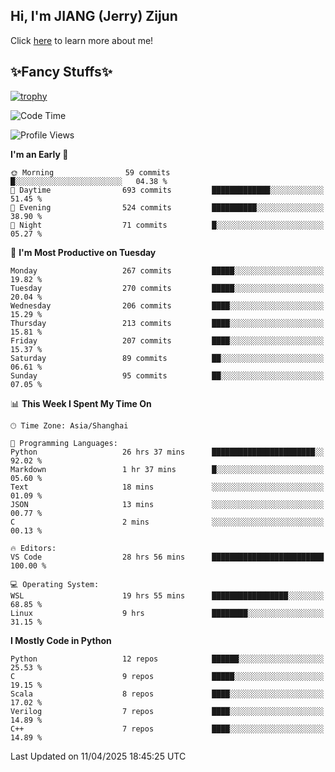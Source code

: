 ## Hi, I'm JIANG (Jerry) Zijun

Click [here](https://jzjerry.github.io/about/) to learn more about me!

## ✨Fancy Stuffs✨
[![trophy](https://github-profile-trophy.vercel.app/?username=jzjerry&theme=onedark)](https://github.com/ryo-ma/github-profile-trophy)
<!--START_SECTION:waka-->
![Code Time](http://img.shields.io/badge/Code%20Time-1%2C212%20hrs%2026%20mins-blue)

![Profile Views](http://img.shields.io/badge/Profile%20Views-9-blue)

**I'm an Early 🐤** 

```text
🌞 Morning                59 commits          █░░░░░░░░░░░░░░░░░░░░░░░░   04.38 % 
🌆 Daytime                693 commits         █████████████░░░░░░░░░░░░   51.45 % 
🌃 Evening                524 commits         ██████████░░░░░░░░░░░░░░░   38.90 % 
🌙 Night                  71 commits          █░░░░░░░░░░░░░░░░░░░░░░░░   05.27 % 
```
📅 **I'm Most Productive on Tuesday** 

```text
Monday                   267 commits         █████░░░░░░░░░░░░░░░░░░░░   19.82 % 
Tuesday                  270 commits         █████░░░░░░░░░░░░░░░░░░░░   20.04 % 
Wednesday                206 commits         ████░░░░░░░░░░░░░░░░░░░░░   15.29 % 
Thursday                 213 commits         ████░░░░░░░░░░░░░░░░░░░░░   15.81 % 
Friday                   207 commits         ████░░░░░░░░░░░░░░░░░░░░░   15.37 % 
Saturday                 89 commits          ██░░░░░░░░░░░░░░░░░░░░░░░   06.61 % 
Sunday                   95 commits          ██░░░░░░░░░░░░░░░░░░░░░░░   07.05 % 
```


📊 **This Week I Spent My Time On** 

```text
🕑︎ Time Zone: Asia/Shanghai

💬 Programming Languages: 
Python                   26 hrs 37 mins      ███████████████████████░░   92.02 % 
Markdown                 1 hr 37 mins        █░░░░░░░░░░░░░░░░░░░░░░░░   05.60 % 
Text                     18 mins             ░░░░░░░░░░░░░░░░░░░░░░░░░   01.09 % 
JSON                     13 mins             ░░░░░░░░░░░░░░░░░░░░░░░░░   00.77 % 
C                        2 mins              ░░░░░░░░░░░░░░░░░░░░░░░░░   00.13 % 

🔥 Editors: 
VS Code                  28 hrs 56 mins      █████████████████████████   100.00 % 

💻 Operating System: 
WSL                      19 hrs 55 mins      █████████████████░░░░░░░░   68.85 % 
Linux                    9 hrs               ████████░░░░░░░░░░░░░░░░░   31.15 % 
```

**I Mostly Code in Python** 

```text
Python                   12 repos            ██████░░░░░░░░░░░░░░░░░░░   25.53 % 
C                        9 repos             █████░░░░░░░░░░░░░░░░░░░░   19.15 % 
Scala                    8 repos             ████░░░░░░░░░░░░░░░░░░░░░   17.02 % 
Verilog                  7 repos             ████░░░░░░░░░░░░░░░░░░░░░   14.89 % 
C++                      7 repos             ████░░░░░░░░░░░░░░░░░░░░░   14.89 % 
```




 Last Updated on 11/04/2025 18:45:25 UTC
<!--END_SECTION:waka-->
